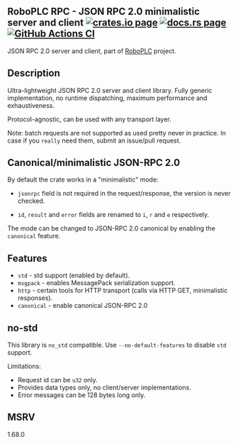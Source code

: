 <h2>
  RoboPLC RPC - JSON RPC 2.0 minimalistic server and client
  <a href="https://crates.io/crates/roboplc-rpc"><img alt="crates.io page" src="https://img.shields.io/crates/v/roboplc-rpc.svg"></img></a>
  <a href="https://docs.rs/roboplc-rpc"><img alt="docs.rs page" src="https://docs.rs/roboplc-rpc/badge.svg"></img></a>
  <a href="https://github.com/roboplc/roboplc-rpc/actions/workflows/ci.yml">
    <img alt="GitHub Actions CI" src="https://github.com/roboplc/roboplc-rpc/actions/workflows/ci.yml/badge.svg"></img>
  </a>
</h2>

JSON RPC 2.0 server and client, part of [RoboPLC](https://www.roboplc.com)
project.

## Description

Ultra-lightweight JSON RPC 2.0 server and client library. Fully generic
implementation, no runtime dispatching, maximum performance and exhaustiveness.

Protocol-agnostic, can be used with any transport layer.

Note: batch requests are not supported as used pretty never in practice. In
case if you `really` need them, submit an issue/pull request.

## Canonical/minimalistic JSON-RPC 2.0

By default the crate works in a "minimalistic" mode:

* `jsonrpc` field is not required in the request/response, the version is never
  checked.

* `id`, `result` and `error` fields are renamed to `i`, `r` and `e` respectively.

The mode can be changed to JSON-RPC 2.0 canonical by enabling the `canonical`
feature.

## Features

* `std` - std support (enabled by default).
* `msgpack` - enables MessagePack serialization support.
* `http` - certain tools for HTTP transport (calls via HTTP GET, minimalistic responses).
* `canonical` - enable canonical JSON-RPC 2.0

## no-std

This library is `no_std` compatible. Use `--no-default-features` to disable `std` support.

Limitations:

* Request id can be `u32` only.
* Provides data types only, no client/server implementations.
* Error messages can be 128 bytes long only.


## MSRV

1.68.0
